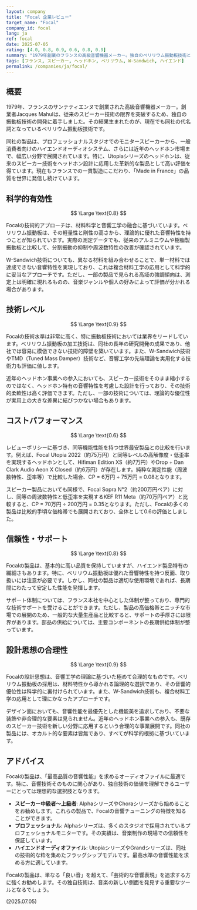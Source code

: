 ```yaml
---
layout: company
title: "Focal 企業レビュー"
target_name: "Focal"
company_id: focal
lang: ja
ref: focal
date: 2025-07-05
rating: [4.0, 0.8, 0.9, 0.6, 0.8, 0.9]
summary: "1979年創業のフランスの高級音響機器メーカー。独自のベリリウム振動板技術とW-Sandwich技術で、プロフェッショナル市場からハイエンドオーディオファイル市場まで幅広く展開しています。近年はヘッドホン市場にも参入し、Utopiaシリーズで新境地を開拓。フランスのサンテティエンヌで一貫製造を行い、「Made in France」の品質を世界に発信し続けています。"
tags: [フランス, スピーカー, ヘッドホン, ベリリウム, W-Sandwich, ハイエンド]
permalink: /companies/ja/focal/
---
```


## 概要

1979年、フランスのサンテティエンヌで創業された高級音響機器メーカー。創業者Jacques Mahulは、従来のスピーカー技術の限界を突破するため、独自の振動板技術の開発に着手しました。その結果生まれたのが、現在でも同社の代名詞となっているベリリウム振動板技術です。

同社の製品は、プロフェッショナルスタジオでのモニタースピーカーから、一般消費者向けのハイエンドオーディオシステム、さらには近年のヘッドホン市場まで、幅広い分野で展開されています。特に、Utopiaシリーズのヘッドホンは、従来のスピーカー技術をヘッドホン設計に応用した革新的な製品として高い評価を得ています。現在もフランスでの一貫製造にこだわり、「Made in France」の品質を世界に発信し続けています。

## 科学的有効性

$$ \Large \text{0.8} $$

Focalの技術的アプローチは、材料科学と音響工学の融合に基づいています。ベリリウム振動板は、その軽量性と剛性の高さから、理論的に優れた音響特性を持つことが知られています。実際の測定データでも、従来のアルミニウムや樹脂製振動板と比較して、分割振動の抑制や周波数特性の改善が確認されています。

W-Sandwich技術についても、異なる材料を組み合わせることで、単一材料では達成できない音響特性を実現しており、これは複合材料工学の応用として科学的に妥当なアプローチです。ただし、一部の製品で見られる高域の強調傾向は、測定上は明確に現れるものの、音楽ジャンルや個人の好みによって評価が分かれる場合があります。

## 技術レベル

$$ \Large \text{0.9} $$

Focalの技術水準は非常に高く、特に振動板技術においては業界をリードしています。ベリリウム振動板の加工技術は、同社の長年の研究開発の成果であり、他社では容易に模倣できない技術的障壁を築いています。また、W-Sandwich技術やTMD（Tuned Mass Damper）技術など、音響工学の先端理論を実用化する技術力も評価に値します。

近年のヘッドホン事業への参入においても、スピーカー技術をそのまま縮小するのではなく、ヘッドホン特有の音響特性を考慮した設計を行っており、その技術的柔軟性は高く評価できます。ただし、一部の技術については、理論的な優位性が実用上の大きな差異に結びつかない場合もあります。

## コストパフォーマンス

$$ \Large \text{0.6} $$

レビューポリシーに基づき、同等機能性能を持つ世界最安製品との比較を行います。例えば、Focal Utopia 2022（約75万円）と同等レベルの高解像度・低歪率を実現するヘッドホンとして、Hifiman Edition XS（約7万円）やDrop + Dan Clark Audio Aeon X Closed（約6万円）が存在します。純粋な測定性能（周波数特性、歪率等）で比較した場合、CP = 6万円 ÷ 75万円 = 0.08となります。

スピーカー製品においても同様で、Focal Sopra N°2（約200万円ペア）に対し、同等の周波数特性と低歪率を実現するKEF R11 Meta（約70万円ペア）と比較すると、CP = 70万円 ÷ 200万円 = 0.35となります。ただし、Focalの多くの製品は比較的手頃な価格帯でも展開されており、全体として0.6の評価としました。

## 信頼性・サポート

$$ \Large \text{0.8} $$

Focalの製品は、基本的に高い品質を保持していますが、ハイエンド製品特有の繊細さもあります。特に、ベリリウム振動板は優れた音響特性を持つ反面、取り扱いには注意が必要です。しかし、同社の製品は適切な使用環境であれば、長期間にわたって安定した性能を発揮します。

サポート体制については、フランス本社を中心とした体制が整っており、専門的な技術サポートを受けることができます。ただし、製品の高価格帯とニッチな市場での展開のため、一般的な大量生産品と比較すると、サポートの手厚さには限界があります。部品の供給については、主要コンポーネントの長期供給体制が整っています。

## 設計思想の合理性

$$ \Large \text{0.9} $$

Focalの設計思想は、音響工学の理論に基づいた極めて合理的なものです。ベリリウム振動板の採用は、材料特性から導かれる論理的な選択であり、その音響的優位性は科学的に裏付けられています。また、W-Sandwich技術も、複合材料工学の応用として理にかなったアプローチです。

デザイン面においても、音響性能を最優先とした機能美を追求しており、不要な装飾や非合理的な要素は見られません。近年のヘッドホン事業への参入も、既存のスピーカー技術を新しい分野に応用するという合理的な事業展開です。同社の製品には、オカルト的な要素は皆無であり、すべてが科学的根拠に基づいています。

## アドバイス

Focalの製品は、「最高品質の音響性能」を求めるオーディオファイルに最適です。特に、音響技術そのものに関心があり、独自技術の価値を理解できるユーザーにとっては理想的な選択肢となります。

- **スピーカー中級者〜上級者**: AlphaシリーズやChoraシリーズから始めることをお勧めします。これらの製品で、Focalの音響チューニングの特徴を知ることができます。
- **プロフェッショナル**: Alphaシリーズは、多くのスタジオで採用されているプロフェッショナルモニターです。その実績は、音楽制作の現場での信頼性を保証しています。
- **ハイエンドオーディオファイル**: UtopiaシリーズやGrandシリーズは、同社の技術的な粋を集めたフラッグシップモデルです。最高水準の音響性能を求める方に適しています。

Focalの製品は、単なる「良い音」を超えて、「芸術的な音響表現」を追求する方に強くお勧めします。その独自技術は、音楽の新しい側面を発見する重要なツールとなるでしょう。

(2025.07.05)
